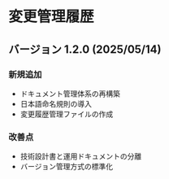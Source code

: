 # 変更管理履歴

## バージョン 1.2.0 (2025/05/14)
### 新規追加
- ドキュメント管理体系の再構築
- 日本語命名規則の導入
- 変更履歴管理ファイルの作成

### 改善点
- 技術設計書と運用ドキュメントの分離
- バージョン管理方式の標準化